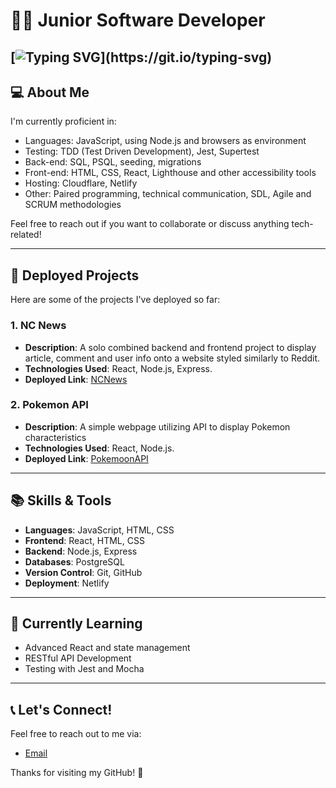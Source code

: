 # 👨‍💻 Junior Software Developer

[![Typing SVG](https://readme-typing-svg.demolab.com/?lines=Hello+I'm+Peter;Find+Out+About+Me+Below!)](https://git.io/typing-svg)
---

## 💻 About Me

I'm currently proficient in:

- Languages: JavaScript, using Node.js
  and browsers as environment
- Testing: TDD (Test Driven
  Development), Jest, Supertest
- Back-end: SQL, PSQL, seeding,
  migrations
- Front-end: HTML, CSS, React,
  Lighthouse and other accessibility
  tools
- Hosting: Cloudflare, Netlify
- Other: Paired programming, technical
  communication, SDL, Agile and
  SCRUM methodologies

Feel free to reach out if you want to collaborate or discuss anything tech-related!

---

## 🚀 Deployed Projects

Here are some of the projects I've deployed so far:

### 1. **NC News**
- **Description**: A solo combined backend and frontend project to display article, comment and user info onto a website styled similarly to Reddit.
- **Technologies Used**: React, Node.js, Express.
- **Deployed Link**: [NCNews](https://pza-ncnews.netlify.app/)

### 2. **Pokemon API**
- **Description**: A simple webpage utilizing API to display Pokemon characteristics 
- **Technologies Used**: React, Node.js.
- **Deployed Link**: [PokemoonAPI](https://pza-pokemonapi.netlify.app/)
---

## 📚 Skills & Tools

- **Languages**: JavaScript, HTML, CSS
- **Frontend**: React, HTML, CSS
- **Backend**: Node.js, Express
- **Databases**: PostgreSQL
- **Version Control**: Git, GitHub
- **Deployment**: Netlify

---

## 🔧 Currently Learning

- Advanced React and state management
- RESTful API Development
- Testing with Jest and Mocha

---

## 📞 Let's Connect!

Feel free to reach out to me via:

- [Email](mailto:peterzaustin@icloud.com)

Thanks for visiting my GitHub! 🚀



